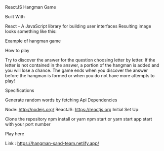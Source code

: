 ReactJS Hangman Game

Built With

React - A JavaScript library for building user interfaces
Resulting image looks something like this:

Example of hangman game

How to play

Try to discover the answer for the question choosing letter by letter. If the letter is not contained in the answer, a portion of the hangman is added and you will lose a chance. The game ends when you discover the answer before the hangman is formed or when you do not have more attempts to play!

Specifications

Generate random words by fetching Api
Dependencies

Node: http://nodejs.org/
ReactJS: https://reactjs.org
Initial Set Up

Clone the repository
npm install or yarn
npm start or yarn start app start with your port number


Play here

Link : https://hangman-sand-team.netlify.app/

